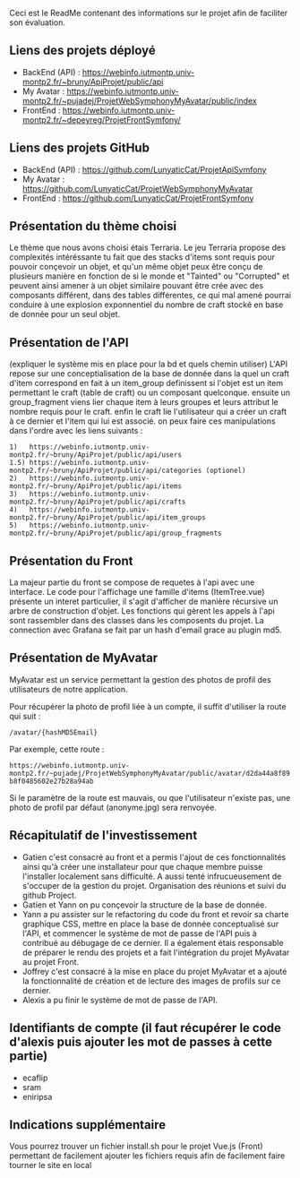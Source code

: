 Ceci est le ReadMe contenant des informations sur le projet afin de faciliter son évaluation.


Liens des projets déployé
-
  - BackEnd (API) : https://webinfo.iutmontp.univ-montp2.fr/~bruny/ApiProjet/public/api
  - My Avatar     : https://webinfo.iutmontp.univ-montp2.fr/~pujadej/ProjetWebSymphonyMyAvatar/public/index
  - FrontEnd      : https://webinfo.iutmontp.univ-montp2.fr/~depeyreg/ProjetFrontSymfony/

Liens des projets GitHub
-
  - BackEnd (API) : https://github.com/LunyaticCat/ProjetApiSymfony
  - My Avatar     : https://github.com/LunyaticCat/ProjetWebSymphonyMyAvatar
  - FrontEnd      : https://github.com/LunyaticCat/ProjetFrontSymfony

Présentation du thème choisi
-
Le thème que nous avons choisi étais Terraria.
Le jeu Terraria propose des complexités intéréssante tu fait que des stacks d'items sont requis pour pouvoir conçevoir un objet, et qu'un même objet peux être conçu de plusieurs manière
en fonction de si le monde et "Tainted" ou "Corrupted" et peuvent ainsi amener à un objet similaire pouvant être crée avec des composants différent, dans des tables différentes, ce qui mal
amené pourrai conduire à une explosion exponnentiel du nombre de craft stocké en base de donnée pour un seul objet.

Présentation de l'API
-
(expliquer le système mis en place pour la bd et quels chemin utiliser)
L'API repose sur une conceptialisation de la base de donnée dans la quel un craft d'item correspond en fait à un item_group definissent si l'objet est un item permettant le craft (table de craft) ou un composant quelconque.
ensuite un group_fragment viens lier chaque item à leurs groupes et leurs attribut le nombre requis pour le craft. enfin le craft lie l'utilisateur qui a créer un craft à ce dernier et l'item qui lui est associé.
on peux faire ces manipulations dans l'ordre avec les liens suivants :
```
1)   https://webinfo.iutmontp.univ-montp2.fr/~bruny/ApiProjet/public/api/users
1.5) https://webinfo.iutmontp.univ-montp2.fr/~bruny/ApiProjet/public/api/categories (optionel)
2)   https://webinfo.iutmontp.univ-montp2.fr/~bruny/ApiProjet/public/api/items
3)   https://webinfo.iutmontp.univ-montp2.fr/~bruny/ApiProjet/public/api/crafts
4)   https://webinfo.iutmontp.univ-montp2.fr/~bruny/ApiProjet/public/api/item_groups
5)   https://webinfo.iutmontp.univ-montp2.fr/~bruny/ApiProjet/public/api/group_fragments
```

Présentation du Front
-
La majeur partie du front se compose de requetes à l'api avec une interface. Le code pour l'affichage une famille d'items (ItemTree.vue) présente un interet particulier, il s'agit d'afficher de manière récursive un arbre de construction d'objet. Les fonctions qui gèrent les appels à l'api sont rassembler dans des classes dans les composents du projet. La connection avec Grafana se fait par un hash d'email grace au plugin md5.


Présentation de MyAvatar
-
MyAvatar est un service permettant la gestion des photos de profil des utilisateurs de notre application.

Pour récupérer la photo de profil liée à un compte, il suffit d'utiliser la route qui suit :

``/avatar/{hashMD5Email}``

Par exemple, cette route :

``https://webinfo.iutmontp.univ-montp2.fr/~pujadej/ProjetWebSymphonyMyAvatar/public/avatar/d2da44a8f89b8f0485602e27b28a94ab``

Si le paramètre de la route est mauvais, ou que l'utilisateur n'existe pas, une photo de profil par défaut (anonyme.jpg) sera renvoyée.

Récapitulatif de l'investissement
-
- Gatien c'est consacré au front et a permis l'ajout de ces fonctionnalités ainsi qu'à créer une installateur pour que chaque membre puisse l'installer localement sans difficulté. A aussi tenté infrucueusement de s'occuper de la gestion du projet. Organisation des réunions et suivi du github Project. 
- Gatien et Yann on pu conçevoir la structure de la base de donnée.
- Yann a pu assister sur le refactoring du code du front et revoir sa charte graphique CSS, mettre en place la base de donnée conceptualisé sur l'API, et commencer le système de mot de passe de l'API puis à contribué au débugage de ce dernier.
  Il a également étais responsable de préparer le rendu des projets et a fait l'intégration du projet MyAvatar au projet Front.
- Joffrey c'est consacré à la mise en place du projet MyAvatar et a ajouté la fonctionnalité de création et de lecture des images de profils sur ce dernier.
- Alexis a pu finir le système de mot de passe de l'API.

Identifiants de compte (il faut récupérer le code d'alexis puis ajouter les mot de passes à cette partie)
-
  - ecaflip
  - sram
  - eniripsa

Indications supplémentaire
-
Vous pourrez trouver un fichier install.sh pour le projet Vue.js (Front) permettant de facilement ajouter les fichiers requis afin de facilement faire tourner le site en local
